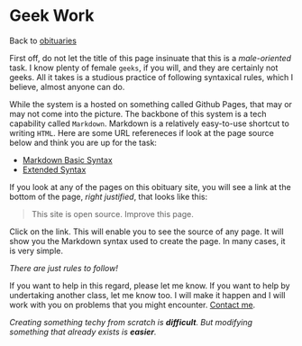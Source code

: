 
# Geek Work

Back to [obituaries](obituaries.md)

First off, do not let the title of this page insinuate that this is a 
*male-oriented* task.  I know plenty of female `geeks`, if you will, and
they are certainly not geeks.  All it takes is a studious practice of
following syntaxical rules, which I believe, almost anyone can do.

While the system is a hosted on something called Github Pages, that may
or may not come into the picture.  The backbone of this system is a tech
capability called `Markdown`.  Markdown is a relatively easy-to-use shortcut
to writing `HTML`.  Here are some URL refereneces if look at 
the page source below and think you are up for the task:

 - [Markdown Basic Syntax](https://www.markdownguide.org/basic-syntax)
 - [Extended Syntax](https://www.markdownguide.org/extended-syntax/)

If you look at any of the pages on this obituary site, you will see a link
at the bottom of the page, *right justified*, that looks like this:

> This site is open source. Improve this page.

Click on the link.  This will enable you to see the source of any page.
It will show you the Markdown syntax used to create the page.  In many
cases, it is very simple.

*There are just rules to follow!*

If you want to help in this regard, please let me know.  If you want to help by
undertaking another class, let me know too.  I will make it happen and I
will work with you on problems that you might encounter.
[Contact me](contactme.md).

*Creating something techy from scratch is **difficult**.  But modifying something
that already exists is **easier**.*

